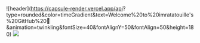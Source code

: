 ![header](https://capsule-render.vercel.app/api?
type=rounded&color=timeGradient&text=Welcome%20to%20imratatouille's%20GitHub%20👋
&animation=twinkling&fontSize=40&fontAlignY=50&fontAlign=50&height=180)
<img src="https://img.shields.io/badge/python-배경색?style=?for-the-badge&logo=python&logoColor=3776AB"/>
